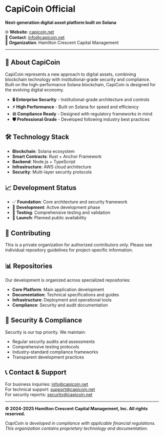 # CapiCoin Official

**Next-generation digital asset platform built on Solana**

🌐 **Website**: [capicoin.net](https://capicoin.net)  
📧 **Contact**: info@capicoin.net  
🏢 **Organization**: Hamilton Crescent Capital Management

---

## 🚀 **About CapiCoin**

CapiCoin represents a new approach to digital assets, combining blockchain technology with institutional-grade security and compliance. Built on the high-performance Solana blockchain, CapiCoin is designed for the evolving digital economy.

- **🔒 Enterprise Security** - Institutional-grade architecture and controls
- **⚡ High Performance** - Built on Solana for speed and efficiency  
- **⚖️ Compliance Ready** - Designed with regulatory frameworks in mind
- **🛡️ Professional Grade** - Developed following industry best practices

## 🛠️ **Technology Stack**

- **Blockchain**: Solana ecosystem
- **Smart Contracts**: Rust + Anchor Framework
- **Backend**: Node.js + TypeScript
- **Infrastructure**: AWS cloud architecture
- **Security**: Multi-layer security protocols

## 📈 **Development Status**

- ✅ **Foundation**: Core architecture and security framework
- 🔄 **Development**: Active development phase
- 📅 **Testing**: Comprehensive testing and validation
- 📅 **Launch**: Planned public availability

## 🤝 **Contributing**

This is a private organization for authorized contributors only. Please see individual repository guidelines for project-specific information.

## 📊 **Repositories**

Our development is organized across specialized repositories:

- **Core Platform**: Main application development
- **Documentation**: Technical specifications and guides  
- **Infrastructure**: Deployment and operational tools
- **Compliance**: Security and audit documentation

## 🔐 **Security & Compliance**

Security is our top priority. We maintain:

- Regular security audits and assessments
- Comprehensive testing protocols
- Industry-standard compliance frameworks
- Transparent development practices

## 📞 **Contact & Support**

For business inquiries: info@capicoin.net  
For technical support: support@capicoin.net  
For security reports: security@capicoin.net

---

**© 2024-2025 Hamilton Crescent Capital Management, Inc. All rights reserved.**

*CapiCoin is developed in compliance with applicable financial regulations. This organization contains proprietary technology and documentation.*

